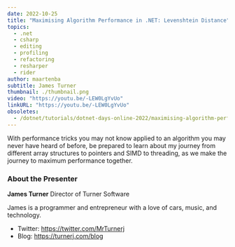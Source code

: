 ```yaml
---
date: 2022-10-25
title: "Maximising Algorithm Performance in .NET: Levenshtein Distance"
topics:
  - .net
  - csharp
  - editing
  - profiling
  - refactoring
  - resharper
  - rider
author: maartenba
subtitle: James Turner
thumbnail: ./thumbnail.png
video: "https://youtu.be/-LEW0LgYvUo"
linkURL: "https://youtu.be/-LEW0LgYvUo"
obsoletes:
  - /dotnet/tutorials/dotnet-days-online-2022/maximising-algorithm-performance-in-dotnet-levenshtein-distance/
---
```


With performance tricks you may not know applied to an algorithm you may never have heard of before, be prepared to learn about my journey from different array structures to pointers and SIMD to threading, as we make the journey to maximum performance together.

### About the Presenter

**James Turner** Director of Turner Software

James is a programmer and entrepreneur with a love of cars, music, and technology.

- Twitter: <https://twitter.com/MrTurnerj>
- Blog: <https://turnerj.com/blog>
